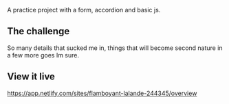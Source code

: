 A practice project with a form, accordion and basic js.

## The challenge
So many details that sucked me in, things that will become second nature in a few more goes Im sure.

## View it live
https://app.netlify.com/sites/flamboyant-lalande-244345/overview
